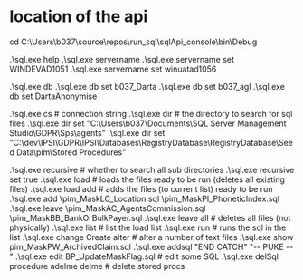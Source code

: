 # location of the api
cd C:\Users\b037\source\repos\run_sql\sqlApi_console\bin\Debug

.\sql.exe help
.\sql.exe servername
.\sql.exe servername set WINDEVAD1051
.\sql.exe servername set winuatad1056

.\sql.exe db
.\sql.exe db set b037_Darta
.\sql.exe db set b037_agl
.\sql.exe db set DartaAnonymise

.\sql.exe cs # connection string
.\sql.exe dir # the directory to search for sql files
.\sql.exe dir set "C:\Users\b037\Documents\SQL Server Management Studio\GDPR\Sps\agents"
.\sql.exe dir set "C:\dev\IPSI\GDPR\IPSI\Databases\RegistryDatabase\RegistryDatabase\Seed Data\pim\Stored Procedures"

.\sql.exe recursive # whether to search all sub directories
.\sql.exe recursive set true
.\sql.exe load # loads the files ready to be run (deletes all existing files)
.\sql.exe load add # adds the files (to current list) ready to be run
.\sql.exe add \pim_MaskLC_Location.sql \pim_MaskPI_PhoneticIndex.sql
.\sql.exe leave \pim_MaskAC_AgentsCommission.sql \pim_MaskBB_BankOrBulkPayer.sql
.\sql.exe leave all # deletes all files (not physically)
.\sql.exe list # list the load list
.\sql.exe run # runs the sql in the list
.\sql.exe change Create alter # alter a number of text files
.\sql.exe show pim_MaskPW_ArchivedClaim.sql
.\sql.exe addsql "END CATCH" "-- PUKE --"
.\sql.exe edit BP_UpdateMaskFlag.sql # edit some SQL
.\sql.exe delSql procedure adelme delme # delete stored procs 
